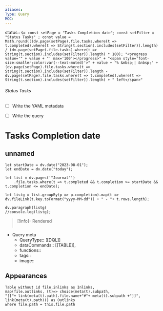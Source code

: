 ```yaml
---
aliases: 
Type: Query
MOC:
---
```


status::  `$= const setPage = "Tasks Completion date"; const setFilter = "Status Tasks" ; const value = Math.round(((dv.page(setPage).file.tasks.where(t => t.completed).where(t => String(t.section).includes(setFilter)).length) / (dv.page(setPage).file.tasks).where(t => String(t.section).includes(setFilter)).length) * 100); "<progress value='" + value + "' max='100'></progress>" + "<span style='font-size:smaller;color:var(--text-muted)'>" + value + "% &nbsp;| &nbsp;" + (dv.page(setPage).file.tasks.where(t => String(t.section).includes(setFilter)).length - dv.page(setPage).file.tasks.where(t => t.completed).where(t => String(t.section).includes(setFilter)).length) + " left</span>" `

###### Status Tasks
- [ ] Write the YAML metadata
- [ ] Write the query


# Tasks Completion date

## unnamed

```dataviewjs 
let startDate = dv.date("2023-08-01");
let endDate = dv.date("today");

let list = dv.pages('"Journal"')
    .file.tasks.where(t => t.completed && t.completion >= startDate && t.completion <= endDate);
    
let listg = list.groupBy(p => p.completion).map(t => dv.fileLink(t.key.toFormat("yyyy-MM-dd")) + " - "+ t.rows.length);

dv.paragraph(listg)
//console.log(listg);
```

>[!info]- Rendered
>```dataview
>
>```

- Query meta
    - QueryType:: [[DQL]]
    - dataCommands:: [[TABLE]],
    - functions:: 
    - tags:: 
    - image:: 



## Appearances

```dataview
Table without id file.inlinks as Inlinks, 
map(file.outlinks, (t)=> choice(meta(t).subpath, 
"[["+ link(meta(t).path).file.name+"#"+ meta(t).subpath +"]]", 
link(meta(t).path))) as Outlinks
where file.path = this.file.path
```


